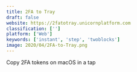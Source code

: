 ```yaml
---
title: 2FA to Tray
draft: false 
website: https://2fatotray.unicornplatform.com
classification: ['']
platform: ['Web']
keywords: ['instant', 'step', 'twoblocks']
image: 2020/04/2FA-to-Tray.png
---
```

Copy 2FA tokens on macOS in a tap
